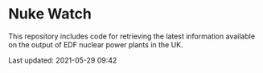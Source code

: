 # Nuke Watch

This repository includes code for retrieving the latest information available on the output of EDF nuclear power plants in the UK.

Last updated: 2021-05-29 09:42